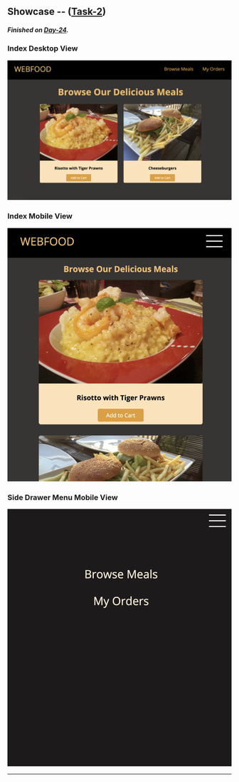 ## Showcase -- ([Task-2](/Code_Snippets/Task-2))
##### Finished on [Day-24](/Notes/Day-24).
### Index Desktop View
<img alt="index.html" src="/Code_Snippets/Task-2/showcase/index-desktop.png" />

### Index Mobile View
<img alt="index.html" src="/Code_Snippets/Task-2/showcase/index-mobile.png" />

### Side Drawer Menu Mobile View
<img alt="index.html" src="/Code_Snippets/Task-2/showcase/side-drawer.png" />

---
